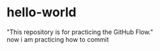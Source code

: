# hello-world
"This repository is for practicing the GitHub Flow."
<br>
now i am practicing how to commit 
